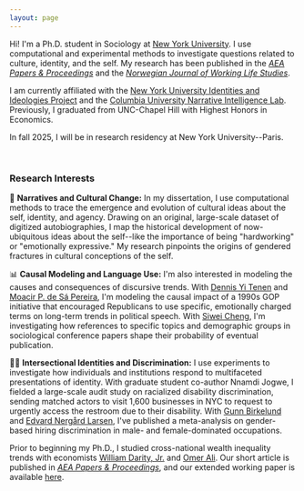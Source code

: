 ```yaml
---
layout: page
---
```


Hi! I'm a Ph.D. student in Sociology at [New York University](https://as.nyu.edu/departments/sociology/people/current-phd-students/janz--avra.html). I use computational and experimental methods to investigate questions related to culture, identity, and the self. My research has been published in the [_AEA Papers & Proceedings_](https://www.aeaweb.org/articles?id=10.1257/pandp.20211114) and the [_Norwegian Journal of Working Life Studies_](https://www.scup.com/doi/full/10.18261/issn.1504-7989-2021-03-04-03). 

I am currently affiliated with the [New York University Identities and Ideologies Project](https://www.identities-ideologies.org/) and the [Columbia University Narrative Intelligence Lab](https://nil.columbia.edu/). Previously, I graduated from UNC-Chapel Hill with Highest Honors in Economics.

In fall 2025, I will be in research residency at New York University--Paris.  

<br />

### Research Interests

📖 **Narratives and Cultural Change:** In my dissertation, I use computational methods to trace the emergence and evolution of cultural ideas about the self, identity, and agency. Drawing on an original, large-scale dataset of digitized autobiographies, I map the historical development of now-ubiquitous ideas about the self--like the importance of being "hardworking" or "emotionally expressive." My research pinpoints the origins of gendered fractures in cultural conceptions of the self.

📊 **Causal Modeling and Language Use:** I'm also interested in modeling the causes and consequences of discursive trends.  With [Dennis Yi Tenen](https://dennistenen.com/) and [Moacir P. de Sá Pereira](https://moacir.com/), I'm modeling the causal impact of a 1990s GOP initiative that encouraged Republicans to use specific, emotionally charged terms on long-term trends in political speech. With [Siwei Cheng](https://siwei-cheng.github.io/), I'm investigating how references to specific topics and demographic groups in sociological conference papers shape their probability of eventual publication.

🧑‍🦽 **Intersectional Identities and Discrimination:** I use experiments to investigate how individuals and institutions respond to multifaceted presentations of identity. With graduate student co-author Nnamdi Jogwe, I fielded a large-scale audit study on racialized disability discrimination, sending matched actors to visit 1,600 businesses in NYC to request to urgently access the restroom due to their disability. With [Gunn Birkelund](https://www.sv.uio.no/iss/english/people/aca/gunnb/) and [Edvard Nergård Larsen](https://www.samfunnsforskning.no/english/people/res/edvardnl/), I've published a meta-analysis on gender-based hiring discrimination in male- and female-dominated occupations.

Prior to beginning my Ph.D., I studied cross-national wealth inequality trends with economists [William Darity, Jr.](https://sanford.duke.edu/profile/william-darity/) and [Omer Ali](https://www.econ.pitt.edu/people/omer-ali). Our short article is published in [_AEA Papers & Proceedings_](https://www.aeaweb.org/articles?id=10.1257/pandp.20211114), and our extended working paper is available [here](https://drive.google.com/file/d/1WiS8UY9gyljMAsCYgRwJMZGVYdeyaoz2/view).
